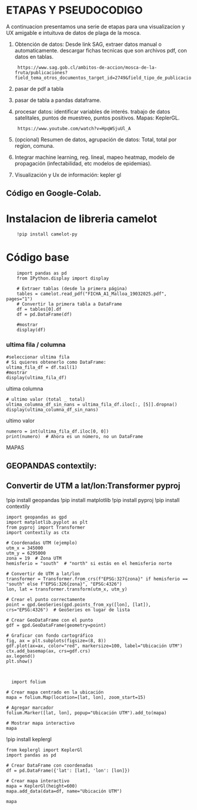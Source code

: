 
# ETAPAS Y PSEUDOCODIGO

A continuacion presentamos una serie de etapas para una visualizacion y UX amigable e intuituva de datos de plaga de la mosca.


1. Obtención de datos: Desde link SAG, extraer datos manual o automaticamente. descargar fichas tecnicas que son archivos pdf, con datos en tablas.

        https://www.sag.gob.cl/ambitos-de-accion/mosca-de-la-fruta/publicaciones?field_tema_otros_documentos_target_id=2749&field_tipo_de_publicacion_target_id=244&field_fecha_otros_value=&title=&order=field_fecha_otros&sort=desc


2. pasar de pdf a tabla



3. pasar de tabla a pandas dataframe.


4. procesar datos: identificar variables de interés. trabajo de datos satelitales, puntos de muestreo, puntos positivos. Mapas: KeplerGL.

        https://www.youtube.com/watch?v=HpqWSjuUl_A


   

6. (opcional) Resumen de datos, agrupación de datos: Total, total por region, comuna.


7. Integrar machine learning, reg. lineal, mapeo heatmap, modelo de propagación (infectabilidad, etc modelos de epidemias).


8. Visualización y Ux de información: kepler gl










## Código en Google-Colab.


# Instalacion de libreria camelot

        !pip install camelot-py


# Código base

        import pandas as pd
        from IPython.display import display
        
        # Extraer tablas (desde la primera página)
        tables = camelot.read_pdf("FICHA_A1_Malloa_19032025.pdf", pages="1")
        # Convertir la primera tabla a DataFrame
        df = tables[0].df
        df = pd.DataFrame(df)
        
        #mostrar
        display(df)


### ultima fila / columna

    #seleccionar ultima fila
    # Si quieres obtenerlo como DataFrame:
    ultima_fila_df = df.tail(1)
    #mostrar
    display(ultima_fila_df)

ultima columna

    # ultimo valor (total _ total)
    ultima_columna_df_sin_nans = ultima_fila_df.iloc[:, [5]].dropna()
    display(ultima_columna_df_sin_nans)

ultimo valor

    numero = int(ultima_fila_df.iloc[0, 0])
    print(numero)  # Ahora es un número, no un DataFrame




MAPAS

##  GEOPANDAS contextily: 
##  Convertir de UTM a lat/lon:Transformer pyproj

!pip install geopandas
!pip install matplotlib
!pip install pyproj
!pip install contextily


    import geopandas as gpd 
    import matplotlib.pyplot as plt
    from pyproj import Transformer
    import contextily as ctx
    
    # Coordenadas UTM (ejemplo)
    utm_x = 345000
    utm_y = 6295000
    zona = 19  # Zona UTM
    hemisferio = "south"  # "north" si estás en el hemisferio norte
    
    # Convertir de UTM a lat/lon
    transformer = Transformer.from_crs(f"EPSG:327{zona}" if hemisferio == "south" else f"EPSG:326{zona}", "EPSG:4326")
    lon, lat = transformer.transform(utm_x, utm_y)
    
    # Crear el punto correctamente
    point = gpd.GeoSeries(gpd.points_from_xy([lon], [lat]), crs="EPSG:4326")  # GeoSeries en lugar de lista
    
    # Crear GeoDataFrame con el punto
    gdf = gpd.GeoDataFrame(geometry=point)
    
    # Graficar con fondo cartográfico
    fig, ax = plt.subplots(figsize=(8, 8))
    gdf.plot(ax=ax, color="red", markersize=100, label="Ubicación UTM")
    ctx.add_basemap(ax, crs=gdf.crs)
    ax.legend()
    plt.show()



      import folium
    
    # Crear mapa centrado en la ubicación
    mapa = folium.Map(location=[lat, lon], zoom_start=15)
    
    # Agregar marcador
    folium.Marker([lat, lon], popup="Ubicación UTM").add_to(mapa)
    
    # Mostrar mapa interactivo
    mapa



!pip install keplergl


    from keplergl import KeplerGl
    import pandas as pd
    
    # Crear DataFrame con coordenadas
    df = pd.DataFrame({'lat': [lat], 'lon': [lon]})
    
    # Crear mapa interactivo
    mapa = KeplerGl(height=600)
    mapa.add_data(data=df, name="Ubicación UTM")
    
    mapa


    
